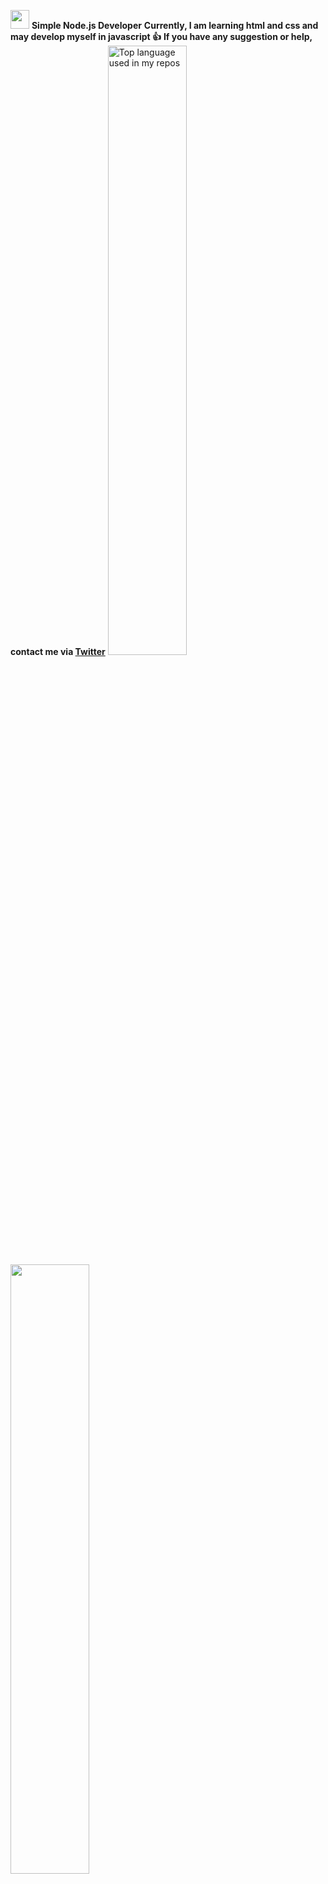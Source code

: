<img width="30px" src="https://img2.arabpng.com/20180425/jrw/kisspng-node-js-javascript-web-application-express-js-comp-5ae0f84e2a4242.1423638015246930701731.jpg">  **Simple Node.js Developer** 
**Currently, I am learning html and css and may develop myself in javascript 👍**
**If you have any suggestion or help, contact me via [Twitter](https://twitter.com/sonyairlines)**
  <img width="50%" src="https://github-readme-stats.vercel.app/api/top-langs/?username=9de&layout=compact&hide_title=1&card_width=500&theme=dark" alt="Top language used in my repos" />
 <img width="50%" src="https://github-readme-stats-ouuan.vercel.app/api?username=9de&theme=dark&show_icons=true">

<style>
  .body {
  background-color: RED;
}
  </style>
